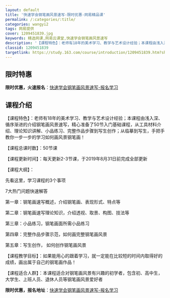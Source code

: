 ```yaml
---
layout: default
title: '快速学会钢笔画风景速写-限时优惠-网易精品课'
permalink: /:categories/:title/
categories: wangyi2
tags: 网易提供
cover: 1209451839.jpg
keywords: 精选网课,网易云课堂,快速学会钢笔画风景速写
description: '【课程特色】：老师有18年的美术学习、教学与艺术设计经验；本课程由浅入深、循序渐进的介绍钢笔画风景速写，精心准备了50节'
classid: 1209451839
targetlink: https://study.163.com/course/introduction/1209451839.htm?share=1&shareId=1025206652&utm_campaign=share&utm_medium=iphoneShare&utm_source=&utm_u=1025206652
---
```


## 限时特惠

**限时优惠，火速报名**：[快速学会钢笔画风景速写-报名学习](https://study.163.com/course/introduction/1209451839.htm?share=1&shareId=1025206652&utm_campaign=share&utm_medium=iphoneShare&utm_source=&utm_u=1025206652)

## 课程介绍

【课程特色】：老师有18年的美术学习、教学与艺术设计经验；本课程由浅入深、循序渐进的介绍钢笔画风景速写，精心准备了50节入门基础课程，从工具材料介绍、理论知识讲解、小品练习、完整作品步骤到写生创作；从临摹到写生，手把手教你一步一步的学习如何画风景钢笔画！



【课程总课时数】：50节课    



【课程更新时间】：每天更新2-3节课，于2019年8月31日前完成全部更新



【课程大纲】：

先看这里，学习课程的3个事项

 7大热门问题快速解答

第一章：钢笔画速写概述，介绍钢笔画、表现形式、特点等

第二章：钢笔画速写理论知识，介绍透视、取景、构图、技法等

第三章：小品练习，钢笔画面所需小品练习

第四章：完整作品步骤示范，如何画完整钢笔画风景

第五章：写生创作， 如何创作钢笔画风景



【课程教学目标】：如果能用心的跟着学习，就一定能在比较短的时间内取得好的成绩，画出属于自己的钢笔画作品！



【课程适合人群】：本课程适合对钢笔画风景有兴趣的初学者，包含初、高中生，大学生、上班人员、退休人员等钢笔画风景爱好者

**限时优惠，报名地址**：[快速学会钢笔画风景速写-报名学习](https://study.163.com/course/introduction/1209451839.htm?share=1&shareId=1025206652&utm_campaign=share&utm_medium=iphoneShare&utm_source=&utm_u=1025206652)

